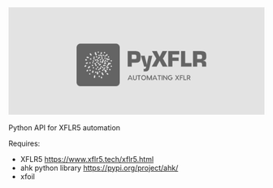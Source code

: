 ![alt text](/assets/logo.png "PyXFLR")

Python API for XFLR5 automation

Requires:
- XFLR5                 https://www.xflr5.tech/xflr5.html
- ahk python library    https://pypi.org/project/ahk/
- xfoil 